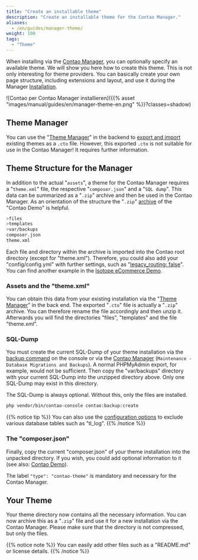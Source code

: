 ```yaml
---
title: "Create an installable theme"
description: "Create an installable theme for the Contao Manager."
aliases:
  - /en/guides/manager-theme/
weight: 100
tags: 
  - "Theme"
---
```



When installing via the [Contao Manager](/en/installation/contao-manager/), you can optionally specify an available theme.
We will show you here how to create this theme. This is not only interesting for theme providers. You can 
basically create your own page structure, including extensions and layout, and use it during the Manager [Installation](/en/installation/install-contao/). 

![Contao per Contao Manager installieren]({{% asset "images/manual/guides/en/manager-theme-en.png" %}}?classes=shadow)


## Theme Manager

You can use the "[Theme Manager](/en/layout/theme-manager/)" in the backend to [export and import](/en/layout/theme-manager/manage-themes/) 
existing themes as a `.cto` file. However, this exported `.cto` is not suitable for use in the Contao Manager! It requires further information.


## Theme Structure for the Manager

In addition to the actual "`assets`", a theme for the Contao Manager requires a "`theme.xml`" file, the respective "`composer.json`" and a
"`SQL dump`". This data can be summarized as a "`.zip`" archive and then be used in the Contao Manager. As an orientation of the structure 
the "`.zip`" [archive](https://github.com/contao/contao-demo/tags) of the "Contao Demo" is helpful.

```bash
>files
>templates
>var/backups
composer.json
theme.xml
```

Each file and directory within the archive is imported into the Contao root directory (except for "theme.xml"). Therefore, you could also add your 
"config/config.yml" with further settings, such as "[legacy_routing: false](/en/site-structure/website-root/#legacy-routing-mode)". You 
can find another example in the [Isotope eCommerce Demo](https://github.com/isotope/isotope-demo).


### Assets and the "theme.xml"

You can obtain this data from your existing installation via the "[Theme Manager](/en/layout/theme-manager/)" in the back end. The exported
"`.cto`" file is actually a "`.zip`" archive. You can therefore rename the file accordingly and then unzip it. Afterwards
you will find the directories "files", "templates" and the file "theme.xml".


### SQL-Dump

You must create the current SQL-Dump of your theme installation via the [backup command](/en/cli/database-backups/) on the console or 
via the [Contao Manager](/en/installation/contao-manager/) (`Maintenance - Database Migrations and Backups`). A normal PHPMyAdmin export, 
for example, would not be sufficient. Then copy the "var/backups" directory with your current SQL-Dump into the unzipped directory above. 
Only one SQL-Dump may exist in this directory. 

The SQL-Dump is always optional. Without this, only the files are installed.


```bash
php vendor/bin/contao-console contao:backup:create
```

{{% notice tip %}}
You can also use the [configuration options](/en/cli/db-backups/#configuration) to exclude various database tables such as "tl_log". 
{{% /notice %}}


### The "composer.json"

Finally, copy the current "composer.json" of your theme installation into the unpacked directory. If you wish,
you could add optional information to it (see also: [Contao Demo](https://github.com/contao/contao-demo/blob/5.3.x/composer.json)).

The label `"type": "contao-theme"` is mandatory and necessary for the Contao Manager.


## Your Theme

Your theme directory now contains all the necessary information. You can now archive this as a "`.zip`" file and 
use it for a new installation via the Contao Manager. Please make sure that the directory is not compressed, but only the files.

{{% notice note %}}
You can easily add other files such as a "README.md" or license details.
{{% /notice %}}
